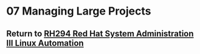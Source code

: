 # 07 Managing Large Projects

## Return to [RH294 Red Hat System Administration III Linux Automation](/rh294_red_hat_system_administration_iii_linux_automation/README.md)
